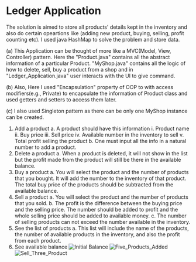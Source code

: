 # Ledger Application
The solution is aimed to store all products' details kept in the inventory and also do certain opeartions like (adding new product, buying, selling, profit counting etc). I used java HashMap to solve the problem and store data. 

(a) This Application can be thought of more like a MVC(Model, View, Controller) pattern. Here the "Product.java" contains all the abstract information of a particular Product. "MyShop.java" contains all the logic of how to delete, sell, buy a product from a shop and in "Ledger_Application.java" user interacts with the UI to give command.

(b) Also, Here I used "Encapsulation" property of OOP to with access modifiers(e.g., Private) to encapsulate the information of Product class and used getters and setters to access them later.

(c) I also used Singleton pattern as there can be only one MyShop instance can be created.



1. Add a product
  a. A product should have this information
    i. Product name
    ii. Buy price
    iii. Sell price
    iv. Available number in the inventory to sell
    v. Total profit selling the product
  b. One must input all the info in a natural number to add a
  product.
2. Delete a product
  a. When a product is deleted, it will not show in the list but
  the profit made from the product will still be there in the
  available balance.
3. Buy a product
  a. You will select the product and the number of products that
  you bought. It will add the number to the inventory of that
  product. The total buy price of the products should be
  subtracted from the available balance.
4. Sell a product
  a. You will select the product and the number of products that
  you sold.
  b. The profit is the difference between the buying price and
  the selling price. The number should be added to profit and
  the whole selling price should be added to available money.
  c. The number of selling products can not exceed the number
  available in the inventory.
5. See the list of products
  a. This list will include the name of the products, the number
  of available products in the inventory, and also the profit
  from each product. 
6. See available balance
![Initial Balance](https://user-images.githubusercontent.com/49761339/112669110-82241a80-8e89-11eb-916f-d7ac561a1f24.PNG)
![Five_Products_Added](https://user-images.githubusercontent.com/49761339/112669105-805a5700-8e89-11eb-89f5-80f6584b7a42.PNG)
![Sell_Three_Product](https://user-images.githubusercontent.com/49761339/112669112-82bcb100-8e89-11eb-8a03-6013fe2a86a5.PNG)

